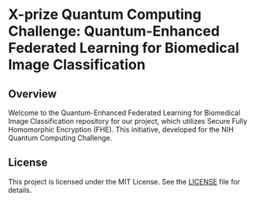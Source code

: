 # X-prize Quantum Computing Challenge: Quantum-Enhanced Federated Learning for Biomedical Image Classification

## Overview

Welcome to the  Quantum-Enhanced Federated Learning for Biomedical Image Classification repository for our project, which utilizes Secure Fully Homomorphic Encryption (FHE). This initiative, developed for the NIH Quantum Computing Challenge.

## License

This project is licensed under the MIT License. See the [LICENSE](./LICENSE) file for details.
